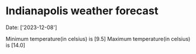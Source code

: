 # Indianapolis weather forecast 
Date: ['2023-12-08'] 

Minimum temperature(in celsius) is [9.5] 
Maximum temperature(in celsius) is [14.0]